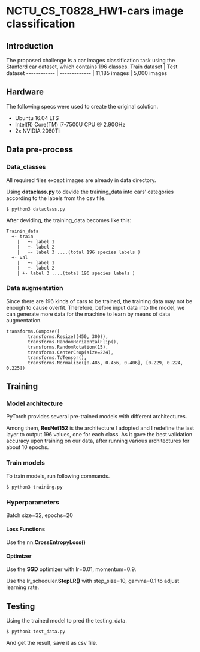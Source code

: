 # NCTU_CS_T0828_HW1-cars image classification
## Introduction
The proposed challenge is a car images classification task using the Stanford car dataset, which contains 196 classes.
Train dataset | Test dataset
------------ | ------------- |
11,185 images | 5,000 images
## Hardware
The following specs were used to create the original solution.
- Ubuntu 16.04 LTS
- Intel(R) Core(TM) i7-7500U CPU @ 2.90GHz
- 2x NVIDIA 2080Ti
## Data pre-process
### Data_classes
All required files except images are already in data directory.

Using **dataclass.py** to devide the training_data into cars’ categories according to the labels from the csv file.
```
$ python3 dataclass.py
```
After deviding, the training_data becomes like this:
```
Trainin_data
  +- train
    |	+- label 1
    |	+- label 2
    | 	+- label 3 ....(total 196 species labels )
  +- val
    |	+- label 1
    |	+- label 2
    | +- label 3 ....(total 196 species labels )
```
### Data augmentation
Since there are 196 kinds of cars to be trained, the training data may not be enough to cause overfit. Therefore, before input data into the model, we can generate more data for the machine to learn by means of data augmentation. 
```
transforms.Compose([
        transforms.Resize((450, 300)),
        transforms.RandomHorizontalFlip(),
        transforms.RandomRotation(15),
        transforms.CenterCrop(size=224),
        transforms.ToTensor(),
        transforms.Normalize([0.485, 0.456, 0.406], [0.229, 0.224, 0.225])
```
## Training
### Model architecture
PyTorch provides several pre-trained models with different architectures. 

Among them, **ResNet152** is the architecture I adopted and I redefine the last layer to output 196 values, one for each class. As it gave the best validation accuracy upon training on our data, after running various architectures for about 10 epochs.
### Train models
To train models, run following commands.
```
$ python3 training.py
```
### Hyperparameters
Batch size=32, epochs=20
#### Loss Functions
Use the nn.**CrossEntropyLoss()**
#### Optimizer
Use the **SGD** optimizer with lr=0.01, momentum=0.9.

Use the lr_scheduler.**StepLR()** with step_size=10, gamma=0.1 to adjust learning rate. 
## Testing
Using the trained model to pred the testing_data.
```
$ python3 test_data.py
```
And get the result, save it as csv file.


